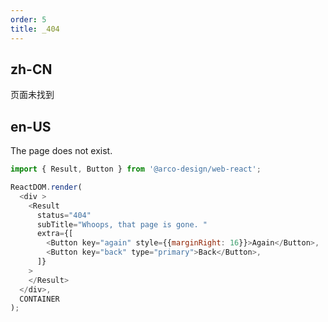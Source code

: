 ```yaml
---
order: 5
title: _404
---
```


## zh-CN

页面未找到

## en-US

The page does not exist.

```js
import { Result, Button } from '@arco-design/web-react';

ReactDOM.render(
  <div >
    <Result
      status="404"
      subTitle="Whoops, that page is gone. "
      extra={[
        <Button key="again" style={{marginRight: 16}}>Again</Button>,
        <Button key="back" type="primary">Back</Button>,
      ]}
    >
    </Result>
  </div>,
  CONTAINER
);
```
